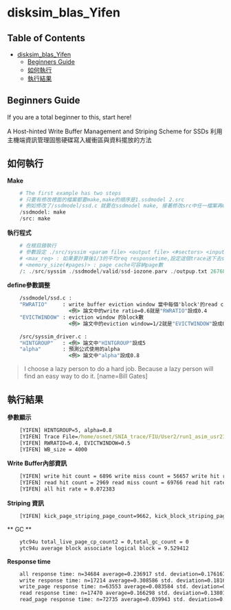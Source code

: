 disksim_blas_Yifen
===

## Table of Contents
- [disksim_blas_Yifen](#disksim-blas-yifen)
  * [Beginners Guide](#beginners-guide)
  * [如何執行](#如何執行)
  * [執行結果](#執行結果)

## Beginners Guide

If you are a total beginner to this, start here!

A Host-hinted Write Buffer Management and Striping Scheme for SSDs
利用主機端資訊管理固態硬碟寫入緩衝區與資料擺放的方法


## 如何執行

**Make**  
```php
    # The first example has two steps
    # 只要有修改裡面的檔案都要make,make的順序是1.ssdmodel 2.src
    # 例如修改了/ssdmodel/ssd.c 就要在ssdmodel make, 接著修改src中任一檔案再make src
    /ssdmodel: make
    /src: make
```
  
**執行程式**
```php
    # 在根目錄執行
    # 參數設定 ./src/syssim <param file> <output file> <#sectors> <input trace file> <max_req> <memory_size(#pages)>
    # <max_req> : 如果要計算後1/3的平均req responsetime,設定這個trace送下去ssd的max request個數,若計算全部的response time則設成1即可
    # <memory_size(#pages)> : page cache可容納page數
    /: ./src/syssim ./ssdmodel/valid/ssd-iozone.parv ./outpup.txt 2676846 /home/osnet/SNIA_trace/FIU/User2/run1_asim_usr20.txt 1 6488
```
**define參數調整**
```cmd
    /ssdmodel/ssd.c :
    "RWRATIO"     : write buffer eviction window 當中每個'block'的read count/read count+write count > 這個值,就page striping
                    <例> 論文中的write ratio=0.6就是"RWRATIO"設成0.4
    "EVICTWINDOW" : eviction window 的block數
                    <例> 論文中的eviction window=1/2就是"EVICTWINDOW"設成0.5
                    
    /src/syssim_driver.c :
    "HINTGROUP"   : <例> 論文中"HINTGROUP"設成5
    "alpha"       : 預測公式使用的alpha
                    <例> 論文中"alpha"設成0.8

```
>I choose a lazy person to do a hard job. Because a lazy person will find an easy way to do it. [name=Bill Gates]

## 執行結果


**參數顯示**
```cmd
    [YIFEN] HINTGROUP=5, alpha=0.8
    [YIFEN] Trace File=/home/osnet/SNIA_trace/FIU/User2/run1_asim_usr21.txt, max_req=1, MEM Size=8740
    [YIFEN] RWRATIO=0.4, EVICTWINDOW=0.5
    [YIFEN] WB_size = 4000
```
    
**Write Buffer內部資訊**
```cmd
    [YIFEN] write hit count = 6896 write miss count = 56657 write hit rate = 0.108508
    [YIFEN] read hit count = 2969 read miss count = 69766 read hit rate = 0.040819
    [YIFEN] all hit rate = 0.072383
```
**Striping 資訊**
```cmd
    [YIFEN] kick_page_striping_page_count=9662, kick_block_striping_page_count=42995, kick_all_page_count = 52657
```
** GC **
```cmd
    ytc94u total_live_page_cp_count2 = 0,total_gc_count = 0
    ytc94u average block associate logical block = 9.529412
```
**Response time**
```cmd
    all response time: n=34684 average=0.236917 std. deviation=0.176167
    write response time: n=17214 average=0.308586 std. deviation=0.181663
    write_page response time: n=63553 average=0.083584 std. deviation=0.166569
    read response time: n=17470 average=0.166298 std. deviation=0.138018
    read_page response time: n=72735 average=0.039943 std. deviation=0.098093
```

